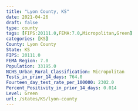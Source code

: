 ```yaml
---
title: "Lyon County, KS"
date: 2021-04-26
draft: false
type: county
tags: [FIPS:20111.0,FEMA:7.0,Micropolitan,Green]
categories: [KS]
County: Lyon County
State: KS
FIPS: 20111.0
FEMA_Region: 7.0
Population: 33195.0
NCHS_Urban_Rural_Classification: Micropolitan
Tests_in_prior_14_days: 764.0
Fourteen_day_test_rate_per_100000: 2302.0
Percent_Positivity_in_prior_14_days: 0.014
Level: Green
url: /states/KS/lyon-county
---
```



